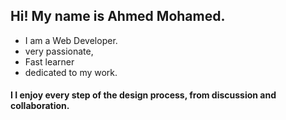 ## Hi! My name is Ahmed Mohamed.
- I am a Web Developer.
- very passionate, 
- Fast learner
- dedicated to my work.

#### I I enjoy every step of the design process, from discussion and collaboration.

<!---
a7mdmo74/a7mdmo74 is a ✨ special ✨ repository because its `README.md` (this file) appears on your GitHub profile.
You can click the Preview link to take a look at your changes.
--->

